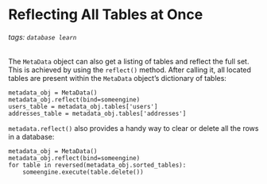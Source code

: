 # Reflecting All Tables at Once
###### tags: `database learn`

The `MetaData` object can also get a listing of tables and reflect the full set. This is achieved by using the `reflect()` method. After calling it, all located tables are present within the `MetaData` object’s dictionary of tables:
```python=
metadata_obj = MetaData()
metadata_obj.reflect(bind=someengine)
users_table = metadata_obj.tables['users']
addresses_table = metadata_obj.tables['addresses']
```

`metadata.reflect()` also provides a handy way to clear or delete all the rows in a database:
```python=
metadata_obj = MetaData()
metadata_obj.reflect(bind=someengine)
for table in reversed(metadata_obj.sorted_tables):
    someengine.execute(table.delete())
```

